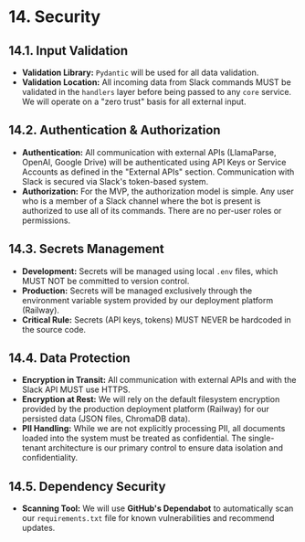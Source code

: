 # 14. Security

## 14.1. Input Validation

*   **Validation Library:** `Pydantic` will be used for all data validation.
*   **Validation Location:** All incoming data from Slack commands MUST be validated in the `handlers` layer before being passed to any `core` service. We will operate on a "zero trust" basis for all external input.

## 14.2. Authentication & Authorization

*   **Authentication:** All communication with external APIs (LlamaParse, OpenAI, Google Drive) will be authenticated using API Keys or Service Accounts as defined in the "External APIs" section. Communication with Slack is secured via Slack's token-based system.
*   **Authorization:** For the MVP, the authorization model is simple. Any user who is a member of a Slack channel where the bot is present is authorized to use all of its commands. There are no per-user roles or permissions.

## 14.3. Secrets Management

*   **Development:** Secrets will be managed using local `.env` files, which MUST NOT be committed to version control.
*   **Production:** Secrets will be managed exclusively through the environment variable system provided by our deployment platform (Railway).
*   **Critical Rule:** Secrets (API keys, tokens) MUST NEVER be hardcoded in the source code.

## 14.4. Data Protection

*   **Encryption in Transit:** All communication with external APIs and with the Slack API MUST use HTTPS.
*   **Encryption at Rest:** We will rely on the default filesystem encryption provided by the production deployment platform (Railway) for our persisted data (JSON files, ChromaDB data).
*   **PII Handling:** While we are not explicitly processing PII, all documents loaded into the system must be treated as confidential. The single-tenant architecture is our primary control to ensure data isolation and confidentiality.

## 14.5. Dependency Security

*   **Scanning Tool:** We will use **GitHub's Dependabot** to automatically scan our `requirements.txt` file for known vulnerabilities and recommend updates.
